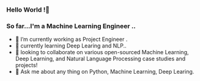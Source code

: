 ### Hello World !👋 

<!-- <div>
 <img align = 'right' alt = 'GIF' height = '300px' src = 'https://media1.giphy.com/media/MT5UUV1d4CXE2A37Dg/giphy.gif?cid=790b7611456ef8191e8b5bf39c59402aa2b6c29da804f1f0&rid=giphy.gif&ct=g'>
</div> -->


### So far...I'm a Machine Learning Engineer ..

<!--
**kvamsi7/kvamsi7** is a ✨ _special_ ✨ repository because its `README.md` (this file) appears on your GitHub profile.

Here are some ideas to get you started:
-->
 - 🔭 I’m currently working as Project Engineer .
 - 🌱 currently learning Deep Learing and NLP..
 - 👯 looking to collaborate on various open-sourced Machine Learning, Deep Learning, and Natural Language Processing case studies and projects!
 - 💬 Ask me about any thing on Python, Machine Learning, Deep Learing. 
<!--
 - 🤔 I’m looking for help with ... 
 - 📫 How to reach me: ...
 - 😄 Pronouns: ...
 - ⚡ Fun fact: ...  -->
